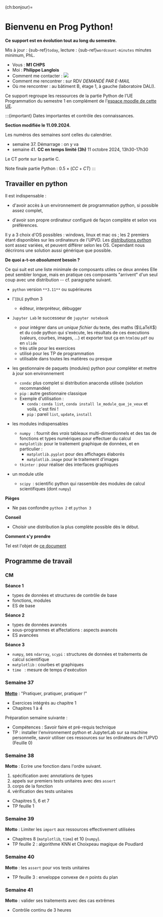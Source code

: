 <!-- #region -->
(ch:bonjour)=
# Bienvenu en Prog Python!

**Ce support est en évolution tout au long du semestre.**

Mis à jour : {sub-ref}`today`, lecture : {sub-ref}`wordcount-minutes` minutes minimum, PhL.


- Vous : **M1 CHPS**  
- Moi : **Philippe Langlois**   
- Comment me contacter : ![](./cm/fig/mail_phl.png)  
- Comment me rencontrer : sur RDV _DEMANDÉ PAR E-MAIL_  
- Où me rencontrer : au bâtiment B, étage 1, à gauche (laboratoire DALI).

Ce support regroupe les ressources de la partie Python de l'UE Programmation du semestre 1 en complément de l'[espace moodle de cette UE](https://cours.univ-perp.fr/course/view.php?id=6237).


:::{important} Dates importantes et contrôle des connaissances.

**Section modifiée le 11.09.2024.**

Les numéros des semaines sont celles du calendrier. 

- semaine 37. Démarrage : on y va
- semaine 41. **CC en temps limité (3h)** 11 octobre 2024, 13h30-17h30

Le CT porte sur la partie C.

Note finale partie Python : $0.5 \times (CC+CT)$
:::


## Travailler en python

Il est indispensable :

- d'avoir accès à un environnement de programmation python, si possible assez complet,

- d'avoir son propre ordinateur configuré de façon complète et selon vos préférences.    

Il y a 3 choix d'OS possibles : windows, linux et mac os ; les 2 premiers étant disponibles sur les ordinateurs de l'UPVD.
Les [distributions python](#En%20pratique) sont assez variées, et peuvent différer selon les OS.
Cependant nous décrirons une solution aussi générique que possible.


**De quoi a-t-on _absolument_ besoin ?**

Ce qui suit est une liste minimale de composants utiles ce deux années
Elle peut sembler longue, mais en pratique ces composants "arrivent" d'un seul coup avec une distribution -- cf. paragraphe suivant.  

- `python` version `**3.11**` ou supérieures

- l'`IDLE` python 3  
    - éditeur, interpréteur, débugger 

- `Jupyter Lab` le successeur de `jupyter notebook`  
    - pour intégrer dans _un unique fichier_ du texte, des maths ($\LaTeX$) et du code python qui s'exécute, les résultats de ces éxecutions (valeurs, courbes, images, ...) et exporter tout ça en `html`ou `pdf` ou en `slide`  
    - très utile pour les exercices 
    - utilisé pour les TP de programmation
    - utilisable dans toutes les matières ou presque    
    
- les gestionnaire de paquets (modules) python pour compléter et mettre à jour son environnement
    - `conda`: plus complet si distribution anaconda utilisée (solution recommandée)  
    - `pip` : autre gestionnaire classique   
    - Exemple d'utilisation : 
        - `conda` : `conda list`, `conda install le_module_que_je_veux` et voilà, c'est fini ! 
        - `pip` : pareil `list`, `update`, `install`  

- les modules indispensables 
    - `numpy ` : fournit des _vrais_ tableaux multi-dimentionnels et des tas de fonctions et types numériques pour effectuer du calcul
    - `matplotlib`: pour le traitement graphique de données, et en particulier :
        -  `matplotlib.pyplot` pour des affichages élaborés
        -  `matplotlib.image`  pour le traitement d'images
    - `tkinter` : pour réaliser des interfaces graphiques  
    
- un module utile  
    - `scipy `: scientific python qui rassemble des modules de calcul scientifiques (dont `numpy`) 

**Pièges**
- Ne pas confondre `python 2` et `python 3` 

**Conseil**
- Choisir une distribution la plus complète possible dès le début.   

**Comment s'y prendre**

Tel est l'objet de [ce document](tp:0-installation)


## Programme de travail

### CM

**Séance 1**

- types de données et structures de contrôle de base
- fonctions, modules 
- ES de base

**Séance 2**

- types de données avancés
- sous-programmes et affectations : aspects avancés
- ES avancées 

**Séance 3**

- `numpy`, ses `ndarray`, `scypi` : structures de données et traitements de calcul scientifique
- `matplotlib` : courbes et graphiques
- `time ` : mesure de temps d'exécution


### Semaine 37

[**Motto**](https://www.linguee.fr/anglais-francais/traduction/motto.html) : "Pratiquer, pratiquer, pratiquer !"

- Exercices intégrés au chapitre 1 
- Chapitres 1 à 4

Préparation semaine suivante :

- Compétences : Savoir faire et pré-requis technique
- TP : installer l'environnement python et JupyterLab sur sa machine personnelle, savoir utiliser ces ressources sur les ordinateurs de l'UPVD (Feuille 0)

### Semaine 38

**Motto** : Ecrire une fonction dans l'ordre suivant. 

1. spécification avec annotations de types
2. appels sur premiers tests unitaires avec des `assert`
3. corps de la fonction
4. vérification des tests unitaires

- Chapitres 5, 6 et 7
- TP feuille 1 

### Semaine 39 

**Motto** : Limiter les `import` aux ressources effectivement utilisées 

- Chapitres 8 (`matplotlib`, `time`) et 10 (`numpy`).
- TP feuille 2 : algorithme KNN et Choixpeau magique de Poudlard

### Semaine 40

**Motto** : les `assert` pour vos tests unitaires 

- TP feuille 3 : enveloppe convexe de $n$ points du plan

### Semaine 41

**Motto** : valider ses traitements avec des cas extrêmes

- Contrôle continu de 3 heures

<!-- #endregion -->
